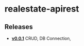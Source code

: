 # realestate-apirest

## Releases

- **[v0.0.1](https://github.com/romanmartini/realestate-apirest/tree/v0.0.1)** CRUD, DB Connection,